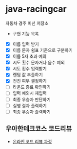 # java-racingcar

자동차 경주 미션 저장소

- 구현 기능 목록
- [x] 이름 입력 받기
- [x] 이름 문자 쉼표 기준으로 구분하기
- [x] 이름 5자 초과 예외
- [x] 시도 횟수 문자거나 음수 예외
- [x] 시도 횟수 입력받기
- [x] 랜덤 값 추출하기
- [x] 전진 여부 결정하기
- [ ] 라운드 종료 확인하기
- [ ] 입력 예외시 재입력
- [ ] 최종 우승자 판단하기
- [ ] 실행 결과 출력하기
- [ ] 최종 우승자 출력하기

## 우아한테크코스 코드리뷰

- [온라인 코드 리뷰 과정](https://github.com/woowacourse/woowacourse-docs/blob/master/maincourse/README.md)
